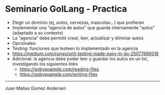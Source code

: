 
# Seminario GolLang - Practica

- Elegir un dominio (ej, autos, cervezas, mascotas…) que prefieran
- Implementar una “agencia de autos” que guarda internamente “autos” (adaptado a su contexto)
- La “agencia” debe permitir crear, leer, actualizar y eliminar autos
- Opcionales:
 - 	Testing: funciones que testeen lo implementado en la agencia
   - https://medium.com/rungo/unit-testing-made-easy-in-go-25077669318
 - Adicional: la agencia debe poder leer y guardar los autos en un txt, investigando los siguientes links
   - https://gobyexample.com/reading-files
   - https://gobyexample.com/writing-files


------------
Juan Matias Gomez Andersen
